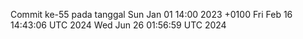 Commit ke-55 pada tanggal Sun Jan 01 14:00 2023 +0100
Fri Feb 16 14:43:06 UTC 2024
Wed Jun 26 01:56:59 UTC 2024
